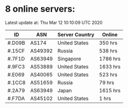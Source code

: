 # 8 online servers:

Latest update at: Thu Mar 12 10:10:09 UTC 2020

| ID | ASN | Server Country | Online |
| -- | --- | -------------- | ------ |
| #.D09B | AS174 | United States | 350 hrs |
| #.15CF | AS49392 | Russia | 538 hrs |
| #.7F1D | AS63949 | Singapore | 1786 hrs |
| #.9FC3 | AS53889 | United States | 1633 hrs |
| #.E069 | AS40065 | United States | 523 hrs |
| #.1CC8 | AS51659 | Russia | 79 hrs |
| #.2A79 | AS63949 | Japan | 1615 hrs |
| #.F7DA | AS45102 | United States | 1 hrs |

